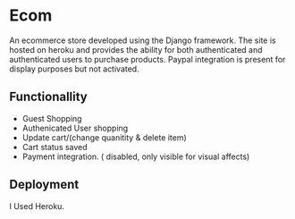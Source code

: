 # Ecom

An ecommerce store developed using the Django framework. The site is hosted on heroku and provides the ability for both authenticated and authenticated users to purchase products. Paypal integration is present for display purposes but not activated.

## Functionallity

- Guest Shopping
- Authenicated User shopping
- Update cart/(change quanitity & delete item)
- Cart status saved
- Payment integration. ( disabled, only visible for visual affects)

## Deployment 

I Used Heroku. 
